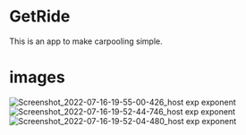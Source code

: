# GetRide
This is an app to make carpooling simple.
# images
![Screenshot_2022-07-16-19-55-00-426_host exp exponent](https://user-images.githubusercontent.com/74816285/182878730-3fadd6a8-92e4-4074-a58e-e947dee856f1.jpg)
![Screenshot_2022-07-16-19-52-44-746_host exp exponent](https://user-images.githubusercontent.com/74816285/182878759-a09cae3b-33da-4824-83f6-a17023864ebb.jpg)
![Screenshot_2022-07-16-19-52-04-480_host exp exponent](https://user-images.githubusercontent.com/74816285/182878779-2a3f1d0f-89ea-4ea7-9f4f-2cbfe5d4bcea.jpg)


